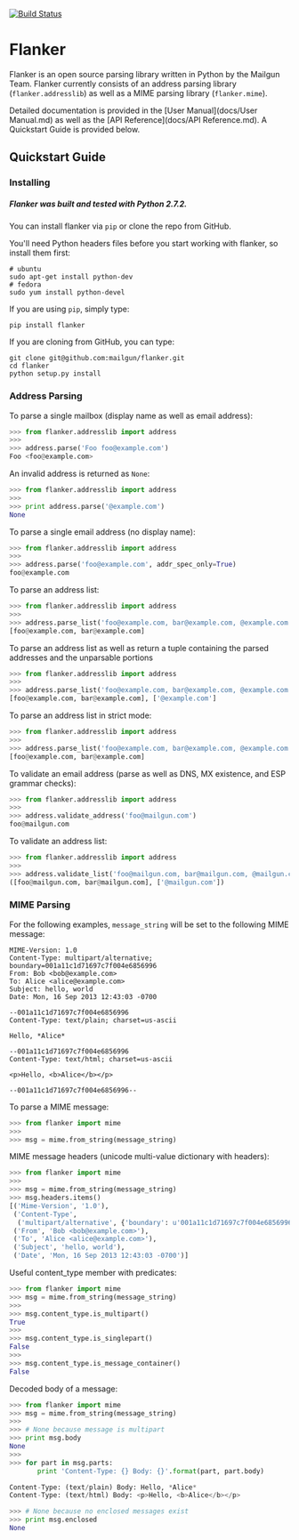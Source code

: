 [![Build Status](https://drone.io/github.com/mailgun/flanker/status.png)](https://drone.io/github.com/mailgun/flanker/latest)

Flanker
=======

Flanker is an open source parsing library written in Python by the Mailgun Team.
Flanker currently consists of an address parsing library (`flanker.addresslib`) as
well as a MIME parsing library (`flanker.mime`).

Detailed documentation is provided in the [User Manual](docs/User Manual.md) as well as the
[API Reference](docs/API Reference.md). A Quickstart Guide is provided below.

## Quickstart Guide

### Installing

##### Flanker was built and tested with Python 2.7.2.

You can install flanker via `pip` or clone the repo from GitHub.

You'll need Python headers files before you start working with flanker, so install them first:

```shell
# ubuntu 
sudo apt-get install python-dev
# fedora 
sudo yum install python-devel
```

If you are using `pip`, simply type:

```shell
pip install flanker
```

If you are cloning from GitHub, you can type:

```shell
git clone git@github.com:mailgun/flanker.git
cd flanker
python setup.py install
```

### Address Parsing

To parse a single mailbox (display name as well as email address):

```python
>>> from flanker.addresslib import address
>>>
>>> address.parse('Foo foo@example.com')
Foo <foo@example.com>
```

An invalid address is returned as `None`:

```python
>>> from flanker.addresslib import address
>>>
>>> print address.parse('@example.com')
None
```

To parse a single email address (no display name):

```python
>>> from flanker.addresslib import address
>>>
>>> address.parse('foo@example.com', addr_spec_only=True)
foo@example.com
```

To parse an address list:

```python
>>> from flanker.addresslib import address
>>>
>>> address.parse_list('foo@example.com, bar@example.com, @example.com')
[foo@example.com, bar@example.com]
```

To parse an address list as well as return a tuple containing the parsed 
addresses and the unparsable portions

```python
>>> from flanker.addresslib import address
>>>
>>> address.parse_list('foo@example.com, bar@example.com, @example.com', as_tuple=True)
[foo@example.com, bar@example.com], ['@example.com']
```

To parse an address list in strict mode:

```python
>>> from flanker.addresslib import address
>>>
>>> address.parse_list('foo@example.com, bar@example.com, @example.com', strict=True)
[foo@example.com, bar@example.com]
```

To validate an email address (parse as well as DNS, MX existence, and ESP grammar checks):

```python
>>> from flanker.addresslib import address
>>>
>>> address.validate_address('foo@mailgun.com')
foo@mailgun.com
```

To validate an address list:

```python
>>> from flanker.addresslib import address
>>>
>>> address.validate_list('foo@mailgun.com, bar@mailgun.com, @mailgun.com', as_tuple=True)
([foo@mailgun.com, bar@mailgun.com], ['@mailgun.com'])
```

### MIME Parsing

For the following examples, `message_string` will be set to the following MIME message:

```
MIME-Version: 1.0
Content-Type: multipart/alternative; boundary=001a11c1d71697c7f004e6856996
From: Bob <bob@example.com>
To: Alice <alice@example.com>
Subject: hello, world
Date: Mon, 16 Sep 2013 12:43:03 -0700

--001a11c1d71697c7f004e6856996
Content-Type: text/plain; charset=us-ascii

Hello, *Alice*

--001a11c1d71697c7f004e6856996
Content-Type: text/html; charset=us-ascii

<p>Hello, <b>Alice</b></p>

--001a11c1d71697c7f004e6856996--
```

To parse a MIME message:

```python
>>> from flanker import mime
>>>
>>> msg = mime.from_string(message_string)
```

MIME message headers (unicode multi-value dictionary with headers):

```python
>>> from flanker import mime
>>>
>>> msg = mime.from_string(message_string)
>>> msg.headers.items()
[('Mime-Version', '1.0'),
 ('Content-Type',
  ('multipart/alternative', {'boundary': u'001a11c1d71697c7f004e6856996'})),
 ('From', 'Bob <bob@example.com>'),
 ('To', 'Alice <alice@example.com>'),
 ('Subject', 'hello, world'),
 ('Date', 'Mon, 16 Sep 2013 12:43:03 -0700')]
```

Useful content_type member with predicates:

```python
>>> from flanker import mime
>>> msg = mime.from_string(message_string)
>>>
>>> msg.content_type.is_multipart()
True
>>>
>>> msg.content_type.is_singlepart()
False
>>>
>>> msg.content_type.is_message_container()
False 
```

Decoded body of a message:

```python
>>> from flanker import mime
>>> msg = mime.from_string(message_string)
>>>
>>> # None because message is multipart
>>> print msg.body
None
>>>
>>> for part in msg.parts:
       print 'Content-Type: {} Body: {}'.format(part, part.body)

Content-Type: (text/plain) Body: Hello, *Alice*
Content-Type: (text/html) Body: <p>Hello, <b>Alice</b></p>

>>> # None because no enclosed messages exist
>>> print msg.enclosed
None
```
